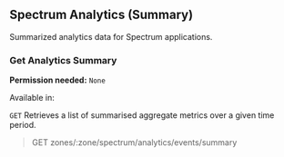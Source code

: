 ## Spectrum Analytics (Summary)

Summarized analytics data for Spectrum applications.

### Get Analytics Summary

**Permission needed:** `None`

Available in:



`GET` Retrieves a list of summarised aggregate metrics over a given time period.

> GET zones/:zone/spectrum/analytics/events/summary

